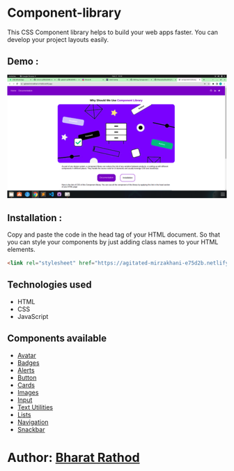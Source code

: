 # Component-library

This CSS Component library helps to build your web apps faster. You can develop your project layouts easily.

## Demo :
![screenshot](library-home-page.png)

## Installation :

Copy and paste the code in the head tag of your HTML document. So that you can style your components by just adding class names to your HTML elements.

```html
<link rel="stylesheet" href="https://agitated-mirzakhani-e75d2b.netlify.app/Components/Components.css">
```
## Technologies used

- HTML
- CSS
- JavaScript

## Components available

- [Avatar](https://agitated-mirzakhani-e75d2b.netlify.app/components/avatar/avatar)
- [Badges](https://agitated-mirzakhani-e75d2b.netlify.app/components/badge/badge)
- [Alerts](https://agitated-mirzakhani-e75d2b.netlify.app/components/alert/alert)
- [Button](https://agitated-mirzakhani-e75d2b.netlify.app/components/buttons/button)
- [Cards](https://agitated-mirzakhani-e75d2b.netlify.app/components/card/card)
- [Images](https://agitated-mirzakhani-e75d2b.netlify.app/components/image/image)
- [Input](https://agitated-mirzakhani-e75d2b.netlify.app/components/input/input)
- [Text Utilities](https://agitated-mirzakhani-e75d2b.netlify.app/components/text-utility/text_utility)
- [Lists](https://agitated-mirzakhani-e75d2b.netlify.app/components/list/list)
- [Navigation](https://agitated-mirzakhani-e75d2b.netlify.app/components/navigation/navigation)
- [Snackbar](https://agitated-mirzakhani-e75d2b.netlify.app/components/snackbar/snackbar)

# Author: [Bharat Rathod](https://github.com/Bharatrathod-81)
